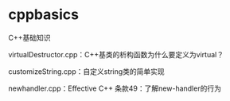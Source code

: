 # cppbasics
C++基础知识

virtualDestructor.cpp：C++基类的析构函数为什么要定义为virtual？

customizeString.cpp：自定义string类的简单实现

newhandler.cpp：Effective C++ 条款49：了解new-handler的行为
